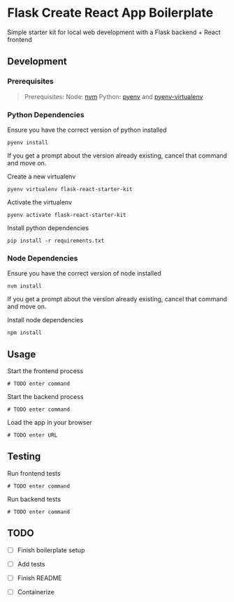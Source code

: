 # Flask Create React App Boilerplate

Simple starter kit for local web development with a Flask backend + React frontend

## Development

### Prerequisites
> Prerequisites:
> Node: [nvm](https://github.com/nvm-sh/nvm?tab=readme-ov-file#installing-and-updating)
> Python: [pyenv](https://github.com/pyenv/pyenv) and [pyenv-virtualenv](https://github.com/pyenv/pyenv-virtualenv)

### Python Dependencies

Ensure you have the correct version of python installed 

```shell
pyenv install
```

If you get a prompt about the version already existing, cancel that command and move on.

Create a new virtualenv

```shell
pyenv virtualenv flask-react-starter-kit
```

Activate the virtualenv
```shell
pyenv activate flask-react-starter-kit
```

Install python dependencies 

```shell
pip install -r requirements.txt
```

### Node Dependencies

Ensure you have the correct version of node installed

```shell
nvm install
```

If you get a prompt about the version already existing, cancel that command and move on.

Install node dependencies

```shell
npm install
```

## Usage

Start the frontend process

```shell
# TODO enter command
```

Start the backend process
````shell
# TODO enter command
````

Load the app in your browser

```
# TODO enter URL
```

## Testing

Run frontend tests
```shell
# TODO enter command
```

Run backend tests
```shell
# TODO enter command
```

## TODO

- [ ] Finish boilerplate setup
- [ ] Add tests
- [ ] Finish README
- [ ] Containerize

